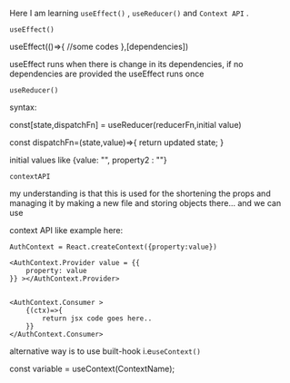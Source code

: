 Here I am learning `useEffect()` , `useReducer()` and `Context API` .



`useEffect()`

useEffect(()=>{
    //some codes
},[dependencies])

useEffect runs when there is change in its dependencies, if no dependencies are provided the useEffect runs once

`useReducer()`

syntax:

const[state,dispatchFn] = useReducer(reducerFn,initial value)

const dispatchFn=(state,value)=>{
    return updated state;
}

initial values like {value: "", property2 : ""}

`contextAPI`

my understanding is that this is used for the shortening the props and managing it by making a new file and storing objects there...
and we can use

context API like example here:

    AuthContext = React.createContext({property:value})

    <AuthContext.Provider value = {{
        property: value
    }} ></AuthContext.Provider>
    
    
    <AuthContext.Consumer >
        {(ctx)=>{
            return jsx code goes here..
        }}
    </AuthContext.Consumer>


alternative way is to use built-hook i.e`useContext()`

const variable = useContext(ContextName);
